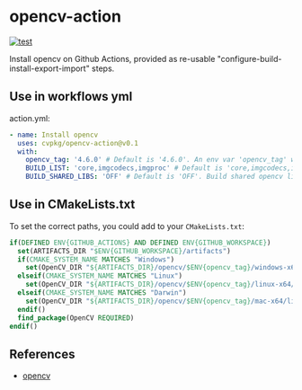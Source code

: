 # opencv-action

[![test](https://github.com/cvpkg/opencv-action/actions/workflows/test.yml/badge.svg)](https://github.com/cvpkg/opencv-action/actions/workflows/test.yml)

Install opencv on Github Actions, provided as re-usable "configure-build-install-export-import" steps.

## Use in workflows yml
action.yml:
```yml
- name: Install opencv
  uses: cvpkg/opencv-action@v0.1
  with:
    opencv_tag: '4.6.0' # Default is '4.6.0'. An env var 'opencv_tag' will be defined.
    BUILD_LIST: 'core,imgcodecs,imgproc' # Default is 'core,imgcodecs,imgproc'. The opencv modules(libraries, components) to be build, separated with `,` and no spaces.
    BUILD_SHARED_LIBS: 'OFF' # Default is 'OFF'. Build shared opencv librarires, should be "ON" or "OFF".
```

## Use in CMakeLists.txt
To set the correct paths, you could add to your `CMakeLists.txt`:
```cmake
if(DEFINED ENV{GITHUB_ACTIONS} AND DEFINED ENV{GITHUB_WORKSPACE})
  set(ARTIFACTS_DIR "$ENV{GITHUB_WORKSPACE}/artifacts")
  if(CMAKE_SYSTEM_NAME MATCHES "Windows")
    set(OpenCV_DIR "${ARTIFACTS_DIR}/opencv/$ENV{opencv_tag}/windows-x64")
  elseif(CMAKE_SYSTEM_NAME MATCHES "Linux")
    set(OpenCV_DIR "${ARTIFACTS_DIR}/opencv/$ENV{opencv_tag}/linux-x64/lib/cmake/opencv4")
  elseif(CMAKE_SYSTEM_NAME MATCHES "Darwin")
    set(OpenCV_DIR "${ARTIFACTS_DIR}/opencv/$ENV{opencv_tag}/mac-x64/lib/cmake/opencv4")
  endif()
  find_package(OpenCV REQUIRED)
endif()
```

## References
- [opencv](https://github.com/opencv/opencv)
